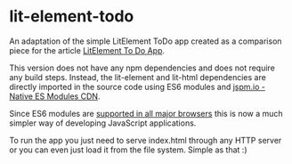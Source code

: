 # lit-element-todo

An adaptation of the simple LitElement ToDo app created as a comparison piece for the article
[LitElement To Do App](https://medium.com/@westbrook/litelement-to-do-app-1e08a31707a4).

This version does not have any npm dependencies and does not require any build steps.
Instead, the lit-element and lit-html dependencies are directly imported in the source code using
ES6 modules and [jspm.io - Native ES Modules CDN](https://jspm.io/).

Since ES6 modules are [supported in all major browsers](https://caniuse.com/#feat=es6-module)
this is now a much simpler way of developing JavaScript applications.

To run the app you just need to serve index.html through any HTTP server or you can even just load it
from the file system. Simple as that :)
